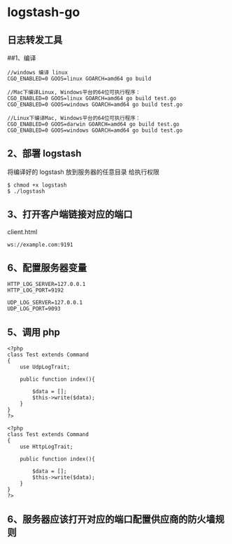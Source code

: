 # logstash-go
## 日志转发工具

##1、编译
````
//windows 编译 linux
CGO_ENABLED=0 GOOS=linux GOARCH=amd64 go build

//Mac下编译Linux, Windows平台的64位可执行程序：
CGO_ENABLED=0 GOOS=linux GOARCH=amd64 go build test.go
CGO_ENABLED=0 GOOS=windows GOARCH=amd64 go build test.go

//Linux下编译Mac, Windows平台的64位可执行程序：
CGO_ENABLED=0 GOOS=darwin GOARCH=amd64 go build test.go
CGO_ENABLED=0 GOOS=windows GOARCH=amd64 go build test.go
````
## 2、部署 logstash

将编译好的 logstash 放到服务器的任意目录
给执行权限
````
$ chmod +x logstash
$ ./logstash
````

## 3、打开客户端链接对应的端口
client.html 

`ws://example.com:9191`

## 6、配置服务器变量

```
HTTP_LOG_SERVER=127.0.0.1
HTTP_LOG_PORT=9192

UDP_LOG_SERVER=127.0.0.1
UDP_LOG_PORT=9093
```

## 5、调用 php
```
<?php
class Test extends Command
{
    use UdpLogTrait;
    
    public function index(){
    
        $data = [];
        $this->write($data);
    }    
}
?>

<?php
class Test extends Command
{
    use HttpLogTrait;
    
    public function index(){
    
        $data = [];
        $this->write($data);
    }    
}
?>
```


## 6、服务器应该打开对应的端口配置供应商的防火墙规则